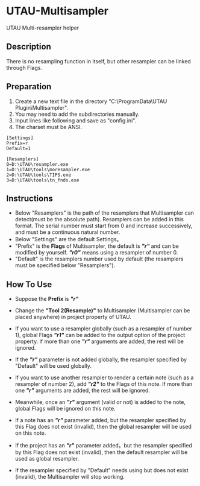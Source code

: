 # UTAU-Multisampler
UTAU Multi-resampler helper

## Description
There is no resampling function in itself, but other resampler can be linked through Flags.

## Preparation
1. Create a new text file in the directory "C:\ProgramData\UTAU Plugin\Multisampler".
2. You may need to add the subdirectories manually.
3. Input lines like following and save as "config.ini".
4. The charset must be ANSI.

```
[Settings]
Prefix=r
Default=1

[Resamplers]
0=D:\UTAU\resampler.exe
1=D:\UTAU\tools\moresampler.exe
2=D:\UTAU\tools\TIPS.exe
3=D:\UTAU\tools\tn_fnds.exe
```

## Instructions
* Below "Resamplers" is the path of the resamplers that Multisampler can detect(must be the absolute path). Resamplers can be added in this format. The serial number must start from 0 and increase successively, and must be a continuous natural number.
* Below "Settings" are the default Settings。
* "Prefix" is the **Flags** of Multisampler, the default is ***"r"*** and can be modified by yourself. ***"r0"*** means using a resampler of number 0.
* "Default" is the resamplers number used by default (the resamplers must be specified below "Resamplers").

## How To Use
* Suppose the **Prefix** is ***"r"***

* Change the **"Tool 2(Resample)"** to Multisampler (Multisampler can be placed anywhere) in project property of UTAU.

* If you want to use a resampler globally (such as a resampler of number 1), global Flags ***"r1"*** can be added to the output option of the project property. If more than one ***"r"*** arguments are added, the rest will be ignored.

* If the ***"r"*** parameter is not added globally, the resampler specified by "Default" will be used globally.

* If you want to use another resampler to render a certain note (such as a resampler of number 2), add ***"r2"*** to the Flags of this note. If more than one ***"r"*** arguments are added, the rest will be ignored.

* Meanwhile, once an ***"r"*** argument (valid or not) is added to the note, global Flags will be ignored on this note.

* If a note has an ***"r"*** parameter added, but the resampler specified by this Flag does not exist (invalid), then the global resampler will be used on this note.

* If the project has an ***"r"*** parameter added，but the resampler specified by this Flag does not exist (invalid), then the default resampler will be used as global resampler.

* If the resampler specified by "Default" needs using but does not exist (invalid), the Multisampler will stop working.
